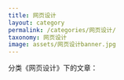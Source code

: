 ```yaml
---
title: 网页设计
layout: category
permalink: /categories/网页设计/
taxonomy: 网页设计
image: assets/网页设计banner.jpg
---
```


分类《网页设计》下的文章：
